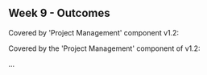 <link rel="stylesheet" href="{{baseUrl}}/css/main.css">
<link rel="stylesheet" href="{{baseUrl}}/css/schedule.css">

<div class="website-content">

## Week 9 - Outcomes

<div id="main">

<!-- ==================================================================================================== -->

<include src="outcome-schedule.md" />

<!-- ==================================================================================================== -->

<include src="outcome-testingIntermediate.md" />

<!-- ==================================================================================================== -->

<dynamic-panel src="outcome-defensiveProgramming.md" type="info" header=":trophy: Can use defensive programming :star::star::star:" expandable no-close />

<!-- ==================================================================================================== -->

<dynamic-panel src="outcome-designIntermediate.md" type="info" header=":trophy: Can use intermediate-level design principles :star::star::star:" dynamic/>

<!-- ==================================================================================================== -->

<include src="outcome-qa.md" />

<!-- ==================================================================================================== -->

<include src="outcome-documentation.md" />

<!-- ==================================================================================================== -->

<include src="outcome-documentationTool.md" />

<!-- ==================================================================================================== -->

<panel type="danger" header="**`W9.` Can describe the implementation from a develolper's perspective** :star:" no-close>


  <panel header=":dart: Evidence" expanded>
  
Covered by 'Project Management' component v1.2:

<include src="../../admin/project-v12.md" name="%%Admin &raquo; Project &rarr; v1.2%%" dynamic />

  </panel>
</panel>

<!-- ==================================================================================================== -->

<panel type="danger" header="**`W9.` Can use miletones to schedule/track project progress** :star:" no-close>
  <panel header=":dart: Evidence" expanded>

Covered by the 'Project Management' component of v1.2:

<include src="../../admin/project-v12.md" name="%%Admin &raquo; Project &rarr; v1.2%%" dynamic />

  </panel>
</panel>

<!-- ==================================================================================================== -->

<include src="outcome-classDiagram.md" />

<!-- ==================================================================================================== -->

<panel type="info" header=":trophy: Can draw architecture diagrams :star::star::star:" expandable>
  <include src="../../book/architecture/architectureDiagrams/drawing/full.md" />
  <panel header=":dart: Evidence" expanded>

...

  </panel>
</panel>
<!-- ==================================================================================================== -->

</div>
</div>
